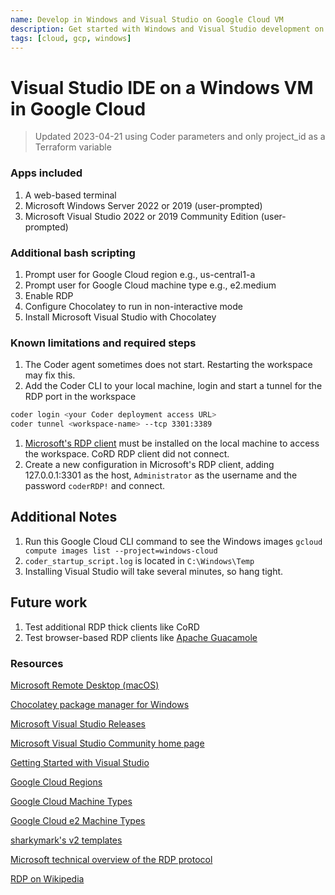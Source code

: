 ```yaml
---
name: Develop in Windows and Visual Studio on Google Cloud VM
description: Get started with Windows and Visual Studio development on Google Cloud.
tags: [cloud, gcp, windows]
---
```


# Visual Studio IDE on a Windows VM in Google Cloud

> Updated 2023-04-21 using Coder parameters and only project_id as a Terraform variable

### Apps included
1. A web-based terminal
1. Microsoft Windows Server 2022 or 2019 (user-prompted)
1. Microsoft Visual Studio 2022 or 2019 Community Edition (user-prompted)

### Additional bash scripting
1. Prompt user for Google Cloud region e.g., us-central1-a
1. Prompt user for Google Cloud machine type e.g., e2.medium
1. Enable RDP
1. Configure Chocolatey to run in non-interactive mode
1. Install Microsoft Visual Studio with Chocolatey

### Known limitations and required steps
1. The Coder agent sometimes does not start. Restarting the workspace may fix this.
1. Add the Coder CLI to your local machine, login and start a tunnel for the RDP port in the workspace

```sh
coder login <your Coder deployment access URL>
coder tunnel <workspace-name> --tcp 3301:3389
```

1. [Microsoft's RDP client](https://learn.microsoft.com/en-us/windows-server/remote/remote-desktop-services/clients/remote-desktop-clients) must be installed on the local machine to access the workspace. CoRD RDP client did not connect.
1. Create a new configuration in Microsoft's RDP client, adding 127.0.0.1:3301 as the host, `Administrator` as the username and the password `coderRDP!` and connect.

## Additional Notes
1. Run this Google Cloud CLI command to see the Windows images `gcloud compute images list --project=windows-cloud`
1. `coder_startup_script.log` is located in `C:\Windows\Temp`
1. Installing Visual Studio will take several minutes, so hang tight.

## Future work
1. Test additional RDP thick clients like CoRD
1. Test browser-based RDP clients like [Apache Guacamole](https://guacamole.apache.org/)


### Resources
[Microsoft Remote Desktop (macOS)](https://apps.apple.com/us/app/microsoft-remote-desktop/id1295203466)

[Chocolatey package manager for Windows](https://chocolatey.org/)

[Microsoft Visual Studio Releases](https://learn.microsoft.com/en-us/visualstudio/productinfo/vs-roadmap)

[Microsoft Visual Studio Community home page](https://visualstudio.microsoft.com/vs/community/)

[Getting Started with Visual Studio](https://visualstudio.microsoft.com/vs/getting-started/)

[Google Cloud Regions](https://cloud.google.com/about/locations)

[Google Cloud Machine Types](https://cloud.google.com/compute/docs/machine-resource)

[Google Cloud e2 Machine Types](https://cloud.google.com/compute/docs/general-purpose-machines#e2_machine_types)

[sharkymark's v2 templates](https://github.com/sharkymark/v2-templates)

[Microsoft technical overview of the RDP protocol](https://learn.microsoft.com/en-us/troubleshoot/windows-server/remote/understanding-remote-desktop-protocol)

[RDP on Wikipedia](https://en.wikipedia.org/wiki/Remote_Desktop_Protocol)


